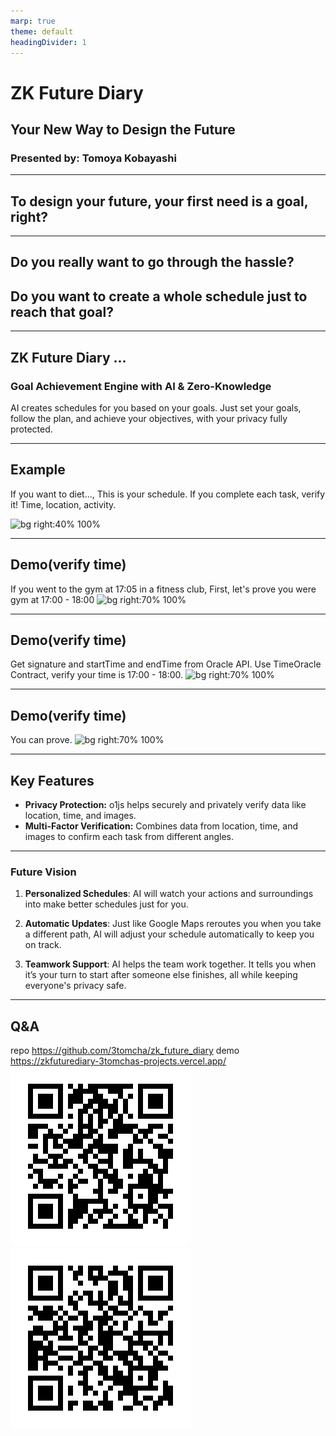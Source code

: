 ```yaml
---
marp: true
theme: default
headingDivider: 1
---
```


# ZK Future Diary
## Your New Way to Design the Future
### Presented by: Tomoya Kobayashi

---

## To design your future, your first need is a goal, right?

---

## Do you really want to go through the hassle?  
## Do you want to create a whole schedule just to reach that goal? 

---

## ZK Future Diary ...
### Goal Achievement Engine with AI & Zero-Knowledge
AI creates schedules for you based on your goals. Just set your goals, follow the plan, and achieve your objectives, with your privacy fully protected.

---
## Example
If you want to diet..., This is your schedule.
If you complete each task, verify it! Time, location, activity.

![bg right:40% 100%](https://github.com/user-attachments/assets/80405408-cc17-421c-8254-1b6a3ddf2ca5)

---
## Demo(verify time)
If you went to the gym at 17:05 in a fitness club,
First, let's prove you were gym at 17:00 - 18:00
![bg right:70% 100%](https://github.com/user-attachments/assets/85428d65-1c58-49b9-8eda-58bb86dfd87e)

---
## Demo(verify time)
Get signature and startTime and endTime from Oracle API.
Use TimeOracle Contract, verify your time is 17:00 - 18:00.
![bg right:70% 100%](https://github.com/user-attachments/assets/86550005-6d61-46fc-a310-ed5d3c188516)


---
## Demo(verify time)
You can prove.
![bg right:70% 100%](https://github.com/user-attachments/assets/3b3d983f-adfc-4081-99f7-aa4619cde18f)

---
## Key Features

- **Privacy Protection:** o1js helps securely and privately verify data like location, time, and images.
- **Multi-Factor Verification:** Combines data from location, time, and images to confirm each task from different angles.

---
### Future Vision

1. **Personalized Schedules**: AI will watch your actions and surroundings into make better schedules just for you.

2. **Automatic Updates**: Just like Google Maps reroutes you when you take a different path, AI will adjust your schedule automatically to keep you on track.

3. **Teamwork Support**: AI helps the team work together. It tells you when it’s your turn to start after someone else finishes, all while keeping everyone's privacy safe.



---
## Q&A
repo
https://github.com/3tomcha/zk_future_diary
demo
https://zkfuturediary-3tomchas-projects.vercel.app/
![bg right:50% 100%](image-1.png)
![bg right:50% 100%](image.png)